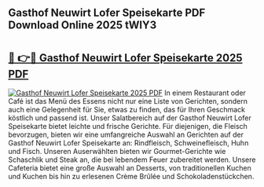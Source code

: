 ## Gasthof Neuwirt Lofer Speisekarte PDF Download Online 2025 tWlY3

# <h2><a href="http://gc5gsxs.nevu.top/?p=Gasthof+Neuwirt+Lofer+Speisekarte">🔗 👉🔴 Gasthof Neuwirt Lofer Speisekarte 2025 PDF</a></h2>

[![Gasthof Neuwirt Lofer Speisekarte 2025 PDF](https://i.imgur.com/dBaPXMq.png)](http://gc5gsxs.nevu.top/?p=Gasthof+Neuwirt+Lofer+Speisekarte)
In einem Restaurant oder Café ist das Menü des Essens nicht nur eine Liste von Gerichten, sondern auch eine Gelegenheit für Sie, etwas zu finden, das für Ihren Geschmack köstlich und passend ist. Unser Salatbereich auf der Gasthof Neuwirt Lofer Speisekarte bietet leichte und frische Gerichte. Für diejenigen, die Fleisch bevorzugen, bieten wir eine umfangreiche Auswahl an Gerichten auf der Gasthof Neuwirt Lofer Speisekarte an: Rindfleisch, Schweinefleisch, Huhn und Fisch. Unseren Auserwählten bieten wir Gourmet-Gerichte wie Schaschlik und Steak an, die bei lebendem Feuer zubereitet werden. Unsere Cafeteria bietet eine große Auswahl an Desserts, von traditionellen Kuchen und Kuchen bis hin zu erlesenen Crème Brûlée und Schokoladenstückchen.
